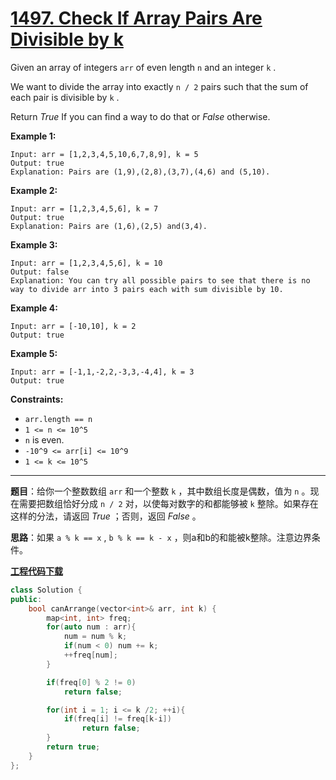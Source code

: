 # [1497. Check If Array Pairs Are Divisible by k](https://leetcode.com/problems/check-if-array-pairs-are-divisible-by-k/)

Given an array of integers `arr` of even length `n` and an integer `k` .

We want to divide the array into exactly `n / 2` pairs such that the sum of each pair is divisible by `k` .

Return *True* If you can find a way to do that or *False* otherwise.

**Example 1:**

```
Input: arr = [1,2,3,4,5,10,6,7,8,9], k = 5
Output: true
Explanation: Pairs are (1,9),(2,8),(3,7),(4,6) and (5,10).
```

**Example 2:**

```
Input: arr = [1,2,3,4,5,6], k = 7
Output: true
Explanation: Pairs are (1,6),(2,5) and(3,4).
```

**Example 3:**

```
Input: arr = [1,2,3,4,5,6], k = 10
Output: false
Explanation: You can try all possible pairs to see that there is no way to divide arr into 3 pairs each with sum divisible by 10.
```

**Example 4:**

```
Input: arr = [-10,10], k = 2
Output: true
```

**Example 5:**

```
Input: arr = [-1,1,-2,2,-3,3,-4,4], k = 3
Output: true
```

**Constraints:**

* `arr.length == n`
* `1 <= n <= 10^5`
* `n` is even.
* `-10^9 <= arr[i] <= 10^9`
* `1 <= k <= 10^5`

-----

**题目**：给你一个整数数组 `arr` 和一个整数 `k` ，其中数组长度是偶数，值为 `n` 。现在需要把数组恰好分成 `n / 2` 对，以使每对数字的和都能够被 `k` 整除。如果存在这样的分法，请返回 *True* ；否则，返回 *False* 。

**思路**：如果 `a % k == x` , `b % k == k - x` ，则a和b的和能被k整除。注意边界条件。

[**工程代码下载**](https://github.com/shenkh/leetcode)

```cpp
class Solution {
public:
    bool canArrange(vector<int>& arr, int k) {
        map<int, int> freq;
        for(auto num : arr){
            num = num % k;
            if(num < 0) num += k;
            ++freq[num];
        }

        if(freq[0] % 2 != 0)
            return false;

        for(int i = 1; i <= k /2; ++i){
            if(freq[i] != freq[k-i])
                return false;
        }
        return true;
    }
};
```
